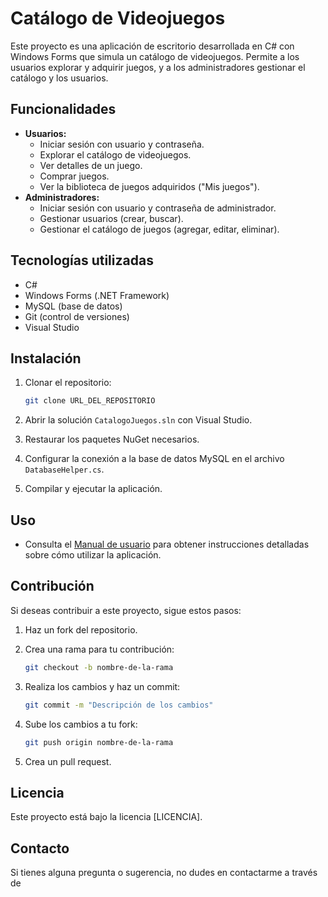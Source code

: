 # Catálogo de Videojuegos

Este proyecto es una aplicación de escritorio desarrollada en C# con Windows Forms que simula un catálogo de videojuegos. Permite a los usuarios explorar y adquirir juegos, y a los administradores gestionar el catálogo y los usuarios.

## Funcionalidades

* **Usuarios:**
    * Iniciar sesión con usuario y contraseña.
    * Explorar el catálogo de videojuegos.
    * Ver detalles de un juego.
    * Comprar juegos.
    * Ver la biblioteca de juegos adquiridos ("Mis juegos").
* **Administradores:**
    * Iniciar sesión con usuario y contraseña de administrador.
    * Gestionar usuarios (crear, buscar).
    * Gestionar el catálogo de juegos (agregar, editar, eliminar).

## Tecnologías utilizadas

* C#
* Windows Forms (.NET Framework)
* MySQL (base de datos)
* Git (control de versiones)
* Visual Studio

## Instalación

1.  Clonar el repositorio:

    ```bash
    git clone URL_DEL_REPOSITORIO
    ```

2.  Abrir la solución `CatalogoJuegos.sln` con Visual Studio.
3.  Restaurar los paquetes NuGet necesarios.
4.  Configurar la conexión a la base de datos MySQL en el archivo `DatabaseHelper.cs`.
5.  Compilar y ejecutar la aplicación.

## Uso

* Consulta el [Manual de usuario](MANUAL_USUARIO.md) para obtener instrucciones detalladas sobre cómo utilizar la aplicación.

## Contribución

Si deseas contribuir a este proyecto, sigue estos pasos:

1.  Haz un fork del repositorio.
2.  Crea una rama para tu contribución:

    ```bash
    git checkout -b nombre-de-la-rama
    ```

3.  Realiza los cambios y haz un commit:

    ```bash
    git commit -m "Descripción de los cambios"
    ```

4.  Sube los cambios a tu fork:

    ```bash
    git push origin nombre-de-la-rama
    ```

5.  Crea un pull request.

## Licencia

Este proyecto está bajo la licencia \[LICENCIA].

## Contacto

Si tienes alguna pregunta o sugerencia, no dudes en contactarme a través de
